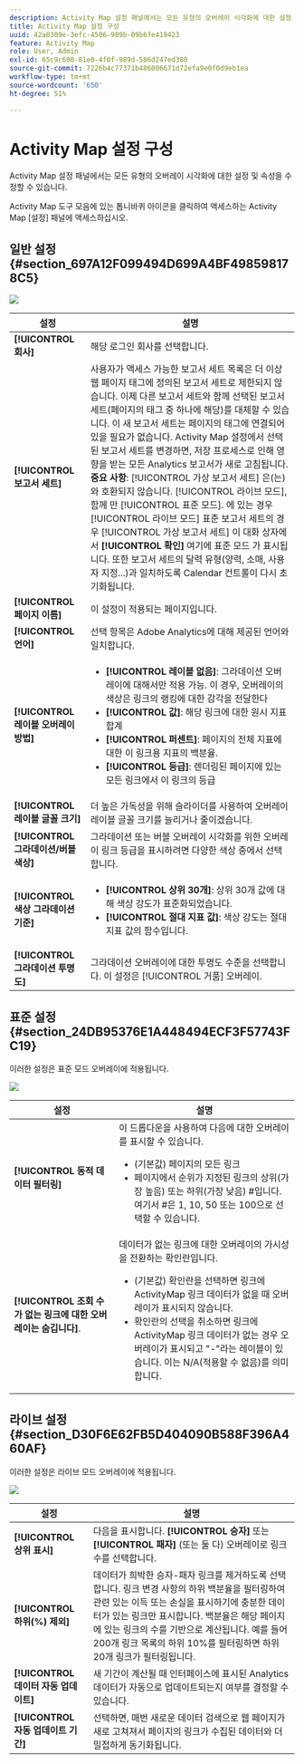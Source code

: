 ```yaml
---
description: Activity Map 설정 패널에서는 모든 유형의 오버레이 시각화에 대한 설정 및 속성을 수정할 수 있습니다.
title: Activity Map 설정 구성
uuid: 42a0309e-3efc-4506-989b-09b6fe419423
feature: Activity Map
role: User, Admin
exl-id: 65c9c690-81e0-4f0f-989d-586d247ed380
source-git-commit: 7226b4c77371b486006671d72efa9e0f0d9eb1ea
workflow-type: tm+mt
source-wordcount: '650'
ht-degree: 51%

---
```


# Activity Map 설정 구성

Activity Map 설정 패널에서는 모든 유형의 오버레이 시각화에 대한 설정 및 속성을 수정할 수 있습니다.

Activity Map 도구 모음에 있는 톱니바퀴 아이콘을 클릭하여 액세스하는 Activity Map [설정] 패널에 액세스하십시오.

## 일반 설정 {#section_697A12F099494D699A4BF498598178C5}

![](assets/settings_other.png)

| 설정 | 설명 |
| --- | --- |
| **[!UICONTROL 회사]** | 해당 로그인 회사를 선택합니다. |
| **[!UICONTROL 보고서 세트]** | 사용자가 액세스 가능한 보고서 세트 목록은 더 이상 웹 페이지 태그에 정의된 보고서 세트로 제한되지 않습니다. 이제 다른 보고서 세트와 함께 선택된 보고서 세트(페이지의 태그 중 하나에 해당)를 대체할 수 있습니다. 이 새 보고서 세트는 페이지의 태그에 연결되어 있을 필요가 없습니다. Activity Map 설정에서 선택된 보고서 세트를 변경하면, 저장 프로세스로 인해 영향을 받는 모든 Analytics 보고서가 새로 고침됩니다.<br>**중요 사항**: [!UICONTROL 가상 보고서 세트] 은(는) 와 호환되지 않습니다. [!UICONTROL 라이브 모드], 함께 만 [!UICONTROL 표준 모드]. 에 있는 경우 [!UICONTROL 라이브 모드] 표준 보고서 세트의 경우 [!UICONTROL 가상 보고서 세트] 이 대화 상자에서 **[!UICONTROL 확인]** 여기에 표준 모드 가 표시됩니다. 또한 보고서 세트의 달력 유형(양력, 소매, 사용자 지정...)과 일치하도록 Calendar 컨트롤이 다시 초기화됩니다. |
| **[!UICONTROL 페이지 이름]** | 이 설정이 적용되는 페이지입니다. |
| **[!UICONTROL 언어]** | 선택 항목은 Adobe Analytics에 대해 제공된 언어와 일치합니다. |
| **[!UICONTROL 레이블 오버레이 방법]** | <ul><li>**[!UICONTROL 레이블 없음]**: 그라데이션 오버레이에 대해서만 적용 가능. 이 경우, 오버레이의 색상은 링크의 랭킹에 대한 감각을 전달한다</li><li>**[!UICONTROL 값]**: 해당 링크에 대한 원시 지표 합계</li><li>**[!UICONTROL 퍼센트]**: 페이지의 전체 지표에 대한 이 링크용 지표의 백분율.</li><li>**[!UICONTROL 등급]**: 렌더링된 페이지에 있는 모든 링크에서 이 링크의 등급</li></ul> |
| **[!UICONTROL 레이블 글꼴 크기]** | 더 높은 가독성을 위해 슬라이더를 사용하여 오버레이 레이블 글꼴 크기를 늘리거나 줄이겠습니다. |
| **[!UICONTROL 그라데이션/버블 색상]** | 그라데이션 또는 버블 오버레이 시각화를 위한 오버레이 링크 등급을 표시하려면 다양한 색상 중에서 선택합니다. |
| **[!UICONTROL 색상 그라데이션 기준]** | <ul><li>**[!UICONTROL 상위 30개]**: 상위 30개 값에 대해 색상 강도가 표준화되었습니다.</li><li>**[!UICONTROL 절대 지표 값]**: 색상 강도는 절대 지표 값의 함수입니다.</li></ul> |
| **[!UICONTROL 그라데이션 투명도]** | 그라데이션 오버레이에 대한 투명도 수준을 선택합니다. 이 설정은 [!UICONTROL 거품] 오버레이. |

## 표준 설정 {#section_24DB95376E1A448494ECF3F57743FC19}

이러한 설정은 표준 모드 오버레이에 적용됩니다.

![](assets/settings_standard.png)

| 설정 | 설명 |
| --- | --- |
| **[!UICONTROL 동적 데이터 필터링]** | 이 드롭다운을 사용하여 다음에 대한 오버레이를 표시할 수 있습니다.<ul><li>(기본값) 페이지의 모든 링크</li><li>페이지에서 순위가 지정된 링크의 상위(가장 높음) 또는 하위(가장 낮음) #입니다. 여기서 #은 1, 10, 50 또는 100으로 선택할 수 있습니다.</li></ul> |
| **[!UICONTROL 조회 수가 없는 링크에 대한 오버레이는 숨깁니다]**. | 데이터가 없는 링크에 대한 오버레이의 가시성을 전환하는 확인란입니다.<ul><li>(기본값) 확인란을 선택하면 링크에 ActivityMap 링크 데이터가 없을 때 오버레이가 표시되지 않습니다.</li><li>확인란의 선택을 취소하면 링크에 ActivityMap 링크 데이터가 없는 경우 오버레이가 표시되고 &quot;-&quot;라는 레이블이 있습니다. 이는 N/A(적용할 수 없음)를 의미합니다. |

## 라이브 설정 {#section_D30F6E62FB5D404090B588F396A460AF}

이러한 설정은 라이브 모드 오버레이에 적용됩니다.

![](assets/settings_live.png)

| 설정 | 설명 |
|---|---|
| **[!UICONTROL 상위 표시]** | 다음을 표시합니다. **[!UICONTROL 승자]** 또는 **[!UICONTROL 패자]** (또는 둘 다) 오버레이로 링크 수를 선택합니다. |
| **[!UICONTROL 하위(%) 제외]** | 데이터가 희박한 승자-패자 링크를 제거하도록 선택합니다. 링크 변경 사항의 하위 백분율을 필터링하여 관련 있는 이득 또는 손실을 표시하기에 충분한 데이터가 있는 링크만 표시합니다. 백분율은 해당 페이지에 있는 링크의 수를 기반으로 계산됩니다. 예를 들어 200개 링크 목록의 하위 10%를 필터링하면 하위 20개 링크가 필터링됩니다. |
| **[!UICONTROL 데이터 자동 업데이트]** | 새 기간이 계산될 때 인터페이스에 표시된 Analytics 데이터가 자동으로 업데이트되는지 여부를 결정할 수 있습니다. |
| **[!UICONTROL 자동 업데이트 기간]** | 선택하면, 매번 새로운 데이터 검색으로 웹 페이지가 새로 고쳐져서 페이지의 링크가 수집된 데이터와 더 밀접하게 동기화됩니다. |
